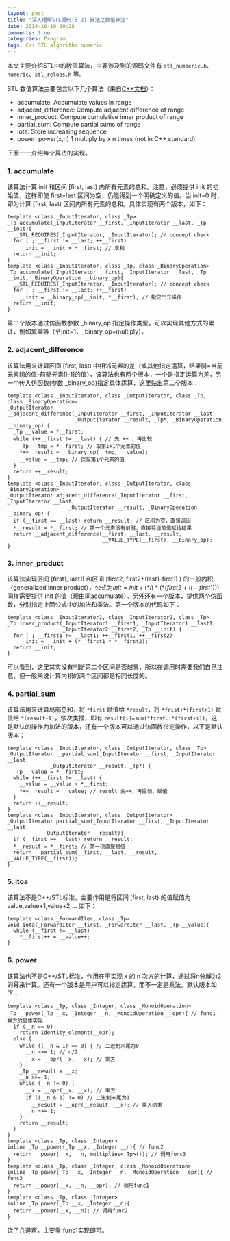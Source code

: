 ```yaml
---
layout: post
title: "深入理解STL源码(5.2) 算法之数值算法"
date: 2014-10-19 20:28
comments: true
categories: Program
tags: C++ STL algorithm numeric
---
```


本文主要介绍STL中的数值算法，主要涉及到的源码文件有 `stl_numberic.h`、`numeric`、`stl_relops.h` 等。

STL 数值算法主要包含以下几个算法（来自[C++文档](http://www.cplusplus.com/reference/numeric/)）：

- accumulate: Accumulate values in range
- adjacent_difference: Compute adjacent difference of range
- inner_product: Compute cumulative inner product of range
- partial_sum: Compute partial sums of range
- iota: Store increasing sequence
- power: power(x,n) 1 multiply by x n times (not in C++ standard)

下面一一介绍每个算法的实现。

### 1. accumulate

该算法计算 init 和区间 [first, last) 内所有元素的总和。注意，必须提供 init 的初始值，这样即使 first=last 区间为空，仍能得到一个明确定义的值。当 init=0 时，即为计算 [first, last) 区间内所有元素的总和。具体实现有两个版本，如下：

```
template <class _InputIterator, class _Tp>
_Tp accumulate(_InputIterator __first, _InputIterator __last, _Tp __init){
  __STL_REQUIRES(_InputIterator, _InputIterator); // concept check
  for ( ; __first != __last; ++__first)
    __init = __init + *__first; // 求和
  return __init;
}
template <class _InputIterator, class _Tp, class _BinaryOperation>
_Tp accumulate(_InputIterator __first, _InputIterator __last, _Tp __init, _BinaryOperation __binary_op){
  __STL_REQUIRES(_InputIterator, _InputIterator); // concept check
  for ( ; __first != __last; ++__first)
    __init = __binary_op(__init, *__first); // 指定二元操作
  return __init;
}
```

<!-- more -->
第二个版本通过仿函数参数 _binary_op 指定操作类型，可以实现其他方式的累计，例如累乘等（令init=1，_binary_op=multiply）。

### 2. adjacent_difference
该算法用来计算区间 [first, last) 中相邻元素的差（或其他指定运算，结果[i]=当前元素[i]的值-前驱元素[i-1]的值），该算法也有两个版本，一个是指定运算为差，另一个传入仿函数(参数 _binary_op)指定具体运算，这里贴出第二个版本：

```
template <class _InputIterator, class _OutputIterator, class _Tp, class _BinaryOperation>
_OutputIterator
__adjacent_difference(_InputIterator __first, _InputIterator __last, 
                      _OutputIterator __result, _Tp*, _BinaryOperation __binary_op) {
  _Tp __value = *__first;
  while (++__first != __last) { // 先 ++ ，再比较
    _Tp __tmp = *__first; // 取第i+1个元素的值
    *++__result = __binary_op(__tmp, __value);
    __value = __tmp; // 保存第i个元素的值
  }
  return ++__result;
}
template <class _InputIterator, class _OutputIterator, class _BinaryOperation>
_OutputIterator adjacent_difference(_InputIterator __first, _InputIterator __last,
                    _OutputIterator __result, _BinaryOperation __binary_op) {
  if (__first == __last) return __result; // 区间为空，直接返回
  *__result = *__first; // 第一个元素没有前驱，直接将当前值赋给结果
  return __adjacent_difference(__first, __last, __result,
                               __VALUE_TYPE(__first), __binary_op);
}
```

### 3. inner_product
该算法实现区间 [first1, last1) 和区间 [first2, first2+(last1-first1) ) 的一般内积（generalized inner product），公式为$init = init+(*i) * (*(first2+(i-first1)))$同样需要提供 init 的值（理由同accumulate）。另外还有一个版本，提供两个仿函数，分别指定上面公式中的加法和乘法。第一个版本的代码如下：
```
template <class _InputIterator1, class _InputIterator2, class _Tp>
_Tp inner_product(_InputIterator1 __first1, _InputIterator1 __last1,
                  _InputIterator2 __first2, _Tp __init) {
  for ( ; __first1 != __last1; ++__first1, ++__first2)
    __init = __init + (*__first1 * *__first2);
  return __init;
}
```
可以看到，这里其实没有判断第二个区间是否越界，所以在调用时需要我们自己注意，但一般来说计算内积的两个区间都是相同长度的。

### 4. partial_sum
该算法用来计算局部总和，将 `*first` 赋值给 `*result`，将 `*frist+*(first+1)` 赋值给 `*(result+1)`，依次类推，即有 `result[i]=sum(*first..*(first+i))`，这是默认的操作为加法的版本，还有一个版本可以通过仿函数指定操作，以下是默认版本：
```
template <class _InputIterator, class _OutputIterator, class _Tp>
_OutputIterator __partial_sum(_InputIterator __first, _InputIterator __last,
              _OutputIterator __result, _Tp*) {
  _Tp __value = *__first;
  while (++__first != __last) {
    __value = __value + *__first;
    *++__result = __value; // result 先++，再提领、赋值
  }
  return ++__result;
}
template <class _InputIterator, class _OutputIterator>
_OutputIterator partial_sum(_InputIterator __first, _InputIterator __last,
            _OutputIterator __result){
  if (__first == __last) return __result;
  *__result = *__first; // 第一项直接赋值
  return __partial_sum(__first, __last, __result, __VALUE_TYPE(__first));
}
```
### 5. itoa
该算法不是C++/STL标准，主要作用是将区间 [first, last) 的值赋值为 value,value+1,value+2,... 如下：
```
template <class _ForwardIter, class _Tp>
void iota(_ForwardIter __first, _ForwardIter __last, _Tp __value){
  while (__first != __last)
    *__first++ = __value++;
}
```

### 6. power
该算法也不是C++/STL标准，作用在于实现 x 的 n 次方的计算，通过将n分解为2的幂来计算。还有一个版本是用户可以指定运算，而不一定是乘法。默认版本如下：
```
template <class _Tp, class _Integer, class _MonoidOperation>
_Tp __power(_Tp __x, _Integer __n, _MonoidOperation __opr){ // func1：幂方的具体实现
  if (__n == 0)
    return identity_element(__opr);
  else {
    while ((__n & 1) == 0) { // 二进制末尾为0
      __n >>= 1; // n/2
      __x = __opr(__x, __x); // 乘方
    }
    _Tp __result = __x;
    __n >>= 1;
    while (__n != 0) {
      __x = __opr(__x, __x); // 乘方
      if ((__n & 1) != 0) // 二进制末尾为1
        __result = __opr(__result, __x); // 乘入结果
      __n >>= 1;
    }
    return __result;
  }
}
template <class _Tp, class _Integer>
inline _Tp __power(_Tp __x, _Integer __n){ // func2
  return __power(__x, __n, multiplies<_Tp>()); // 调用func3
}
template <class _Tp, class _Integer, class _MonoidOperation>
inline _Tp power(_Tp __x, _Integer __n, _MonoidOperation __opr){ // func3
  return __power(__x, __n, __opr); // 调用func1
}
template <class _Tp, class _Integer>
inline _Tp power(_Tp __x, _Integer __n){
  return __power(__x, __n); // 调用func2
}
```
饶了几道弯，主要看 func1实现即可。